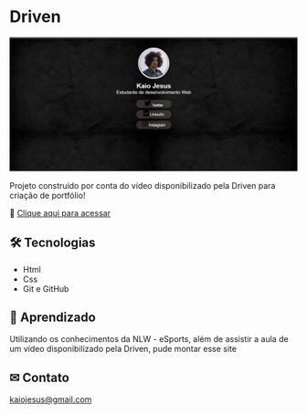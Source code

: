 # Driven

![preview](./.github/preview.png)

Projeto construído por conta do vídeo disponibilizado pela Driven para criação de portfólio!

🔗 [Clique aqui para acessar](https://kaiojesus.github.io/Meu-Site)

## 🛠 Tecnologias 

- Html
- Css
- Git e GitHub

## 📘 Aprendizado

Utilizando os conhecimentos da NLW - eSports, além de assistir a aula de um vídeo disponibilizado pela Driven, pude montar esse site
## ✉ Contato

kaiojesus@gmail.com